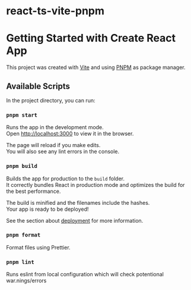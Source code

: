 # react-ts-vite-pnpm

# Getting Started with Create React App

This project was created with [Vite](https://vitejs.dev/guide/) and using [PNPM](https://pnpm.io/) as package manager.

## Available Scripts

In the project directory, you can run:

### `pnpm start`

Runs the app in the development mode.\
Open [http://localhost:3000](http://localhost:3000) to view it in the browser.

The page will reload if you make edits.\
You will also see any lint errors in the console.

### `pnpm build`

Builds the app for production to the `build` folder.\
It correctly bundles React in production mode and optimizes the build for the best performance.

The build is minified and the filenames include the hashes.\
Your app is ready to be deployed!

See the section about [deployment](https://facebook.github.io/create-react-app/docs/deployment) for more information.


### `pnpm format`

Format files using Prettier.

### `pnpm lint`

Runs eslint from local configuration which will check potentional war.nings/errors
